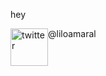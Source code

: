 <p>hey</p>

<p>
<img align="middle" width="60" height="60" src="https://image.flaticon.com/icons/png/512/124/124021.png" alt="twitter" style="float:left;width:60px;height:60px;align:middle"> @liloamaral
</p>
